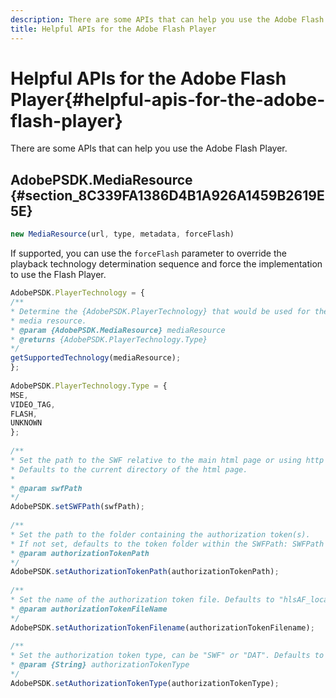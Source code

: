 ```yaml
---
description: There are some APIs that can help you use the Adobe Flash Player.
title: Helpful APIs for the Adobe Flash Player
---
```


# Helpful APIs for the Adobe Flash Player{#helpful-apis-for-the-adobe-flash-player}

There are some APIs that can help you use the Adobe Flash Player.

## AdobePSDK.MediaResource {#section_8C339FA1386D4B1A926A1459B2619E5E}

```js
new MediaResource(url, type, metadata, forceFlash)
```

If supported, you can use the `forceFlash` parameter to override the playback technology determination sequence and force the implementation to use the Flash Player.

<!--<a id="section_FEE3205B532446498771F7DD55B5E79F"></a>-->

```js
AdobePSDK.PlayerTechnology = { 
/** 
* Determine the {AdobePSDK.PlayerTechnology} that would be used for the given 
* media resource. 
* @param {AdobePSDK.MediaResource} mediaResource 
* @returns {AdobePSDK.PlayerTechnology.Type} 
*/ 
getSupportedTechnology(mediaResource); 
}; 
 
AdobePSDK.PlayerTechnology.Type = {  
MSE, 
VIDEO_TAG,  
FLASH,  
UNKNOWN 
}; 
 
/** 
* Set the path to the SWF relative to the main html page or using http URL. 
* Defaults to the current directory of the html page. 
* 
* @param swfPath 
*/ 
AdobePSDK.setSWFPath(swfPath); 
 
/** 
* Set the path to the folder containing the authorization token(s). 
* If not set, defaults to the token folder within the SWFPath: SWFPath + "token/". 
* @param authorizationTokenPath 
*/ 
AdobePSDK.setAuthorizationTokenPath(authorizationTokenPath); 
 
/** 
* Set the name of the authorization token file. Defaults to "hlsAF_localhost.dat". 
* @param authorizationTokenFileName 
*/ 
AdobePSDK.setAuthorizationTokenFilename(authorizationTokenFilename); 
 
/** 
* Set the authorization token type, can be "SWF" or "DAT". Defaults to "DAT" 
* @param {String} authorizationTokenType 
*/ 
AdobePSDK.setAuthorizationTokenType(authorizationTokenType);

```

